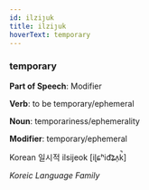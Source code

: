 ```yaml
---
id: ilziȷuk
title: ilziȷuk
hoverText: temporary
---
```


### temporary

**Part of Speech**: Modifier

**Verb**: to be temporary/ephemeral

**Noun**: temporariness/ephemerality

**Modifier**: temporary/ephemeral

Korean 일시적 ilsijeok [iɭɕʰid͡ʑʌ̹k̚]

*Koreic Language Family*
